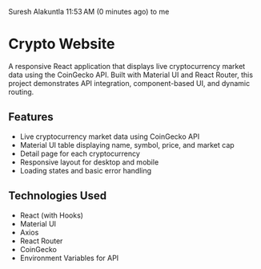 
Suresh Alakuntla
11:53 AM (0 minutes ago)
to me

# Crypto Website

A responsive React application that displays live cryptocurrency market data using the CoinGecko API. Built with Material UI and React Router, this project demonstrates API integration, component-based UI, and dynamic routing.

## Features

- Live cryptocurrency market data using CoinGecko API
- Material UI table displaying name, symbol, price, and market cap
- Detail page for each cryptocurrency
- Responsive layout for desktop and mobile
- Loading states and basic error handling

## Technologies Used

- React (with Hooks)
- Material UI
- Axios
- React Router
- CoinGecko 
- Environment Variables for API 

